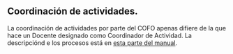 ## Coordinación de actividades.

La coordinación de actividades por parte del COFO apenas difiere de la que hace un Docente designado como Coordinador de Actividad. La descripciónd e los procesos está en [esta parte del manual](https://catedu.gitbooks.io/manual-de-doceo-3-0/content/2_actividades/).